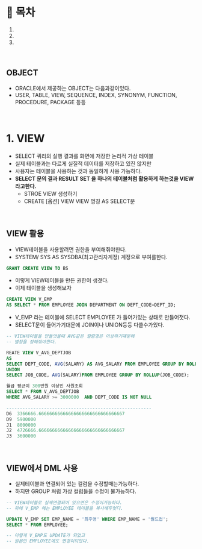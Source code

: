 # 🔖 목차
1.
2.
3.

<br/>

## OBJECT
- ORACLE에서 제공하는 OBJECT는 다음과같이있다.
- USER, TABLE, VIEW, SEQUENCE, INDEX, SYNONYM, FUNCTION, PROCEDURE, PACKAGE 등등


<BR/>

# 1. VIEW

- SELECT 쿼리의 실행 결과를 화면에 저장한 논리적 가상 테이블
- 실제 테이블과는 다르게 실질적 데이터를 저장하고 있진 않지만
- 사용자는 테이블을 사용하는 것과 동일하게 사용 가능하다.
- **SELECT 문의 결과 RESULT SET 을 하나의 테이블처럼 활용하게 하는것을 VIEW라고한다.**
  - STROE VIEW 생성하기
  - CREATE [옵션] VIEW VIEW 명칭 AS SELECT문
  
<BR/>  

## VIEW 활용
- VIEW테이블을 사용할려면 권한을 부여해줘야한다.
- SYSTEM/ SYS AS SYSDBA(최고관리자계정) 계정으로 부여를한다.

```SQL
GRANT CREATE VIEW TO BS
```
- 이렇게 VIEW테이블을 만든 권한이 생겻다.
- 이제 테이블을 생성해보자

```SQL
CREATE VIEW V_EMP
AS SELECT * FROM EMPLOYEE JOIN DEPARTMENT ON DEPT_CODE=DEPT_ID;
```
- V_EMP 라는 테이블에 SELECT EMPLOYEE 가 들어가있는 상태로 만들어졋다.
- SELECT문이 들어가기대문에 JOIN이나 UNION등등 다쓸수가있다.

```SQL
-- VIEW테이블을 만들엇을때 AVG같은 컬럼명은 이상하기떄문에 
-- 별칭을 정해줘야한다.

REATE VIEW V_AVG_DEPTJOB
AS 
SELECT DEPT_CODE, AVG(SALARY) AS AVG_SALARY FROM EMPLOYEE GROUP BY ROLLUP(DEPT_CODE)
UNION
SELECT JOB_CODE, AVG(SALARY)FROM EMPLOYEE GROUP BY ROLLUP(JOB_CODE);

월급 평균이 300만원 이상인 사원조회
SELECT * FROM V_AVG_DEPTJOB
WHERE AVG_SALARY >= 3000000  AND DEPT_CODE IS NOT NULL

------------------------------------------------------
D6	3366666.66666666666666666666666666666667
D9	5900000
J1	8000000
J2	4726666.66666666666666666666666666666667
J3	3600000
```
<BR/>

## VIEW에서 DML 사용
- 실제테이블과 연결되어 있는 컬럼을 수정할때는가능하다.
- 하지만 GROUP 처럼 가상 컬럼들을 수정이 불가능하다.

```SQL
-- VIEW테이블로 실제연결되어 있으면은 수정이가능하다.
-- 위에 V_EMP 에는 EMPLOYEE 테이블을 복사해두엇다.

UPDATE V_EMP SET EMP_NAME = '최주영' WHERE EMP_NAME = '월드컵';
SELECT * FROM EMPLOYEE;

-- 이렇게 V_EMP도 UPDATE가 되었고
-- 원본인 EMPLOYEE에도 변경이되었다.
```

<BR/>









 



  
  







